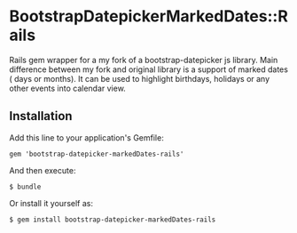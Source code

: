 # BootstrapDatepickerMarkedDates::Rails

Rails gem wrapper for a my fork of a bootstrap-datepicker js library.
Main difference between my fork and original library is a support of marked dates ( days or months).
It can be used to highlight birthdays, holidays or any other events into calendar view.

## Installation

Add this line to your application's Gemfile:

    gem 'bootstrap-datepicker-markedDates-rails'

And then execute:

    $ bundle

Or install it yourself as:

    $ gem install bootstrap-datepicker-markedDates-rails